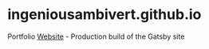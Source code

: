 # ingeniousambivert.github.io
Portfolio [Website](https://ingeniousambivert.github.io/) - Production build of the Gatsby site
